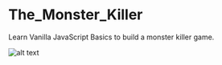 # The_Monster_Killer
Learn Vanilla JavaScript Basics to build a monster killer game.

![alt text](http://images.shrcreation.com/GitHub/monster_killer.PNG)
